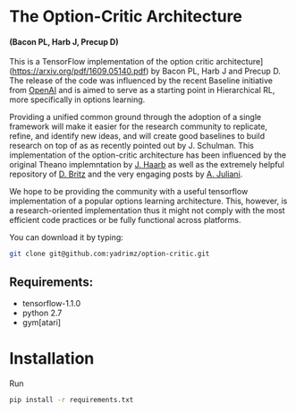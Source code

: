 # The Option-Critic Architecture

#### (Bacon PL, Harb J, Precup D)

This is a TensorFlow implementation of the option critic architecture](https://arxiv.org/pdf/1609.05140.pdf) by Bacon PL, Harb J and Precup D. 
The release of the code was influenced by the recent Baseline initiative from [OpenAI](https://github.com/openai/baselines) and is aimed to serve as a starting point in Hierarchical RL, more specifically in options learning.

Providing a unified common ground through the adoption of a single framework will make it easier for the research community to replicate, refine, and identify new ideas, and will create good baselines to build research on top of as as recently pointed out by J. Schulman. This implementation of the option-critic architecture has been influenced by the original Theano implemntation by [J. Haarb](https://github.com/jeanharb/option_critic) as well as the extremely helpful repository of [D. Britz](https://github.com/dennybritz/reinforcement-learning) and the very engaging posts by [A. Juliani](https://medium.com/emergent-future/simple-reinforcement-learning-with-tensorflow-part-0-q-learning-with-tables-and-neural-networks-d195264329d0).

We hope to be providing the community with a useful tensorflow implementation of a popular options learning architecture. This, however, is a research-oriented implementation thus it might not comply with the most efficient code practices or be fully functional across platforms.

You can download it by typing:

```bash
git clone git@github.com:yadrimz/option-critic.git
```

## Requirements:
- tensorflow-1.1.0
- python 2.7
- gym[atari]

# Installation
Run

```bash
pip install -r requirements.txt
```
